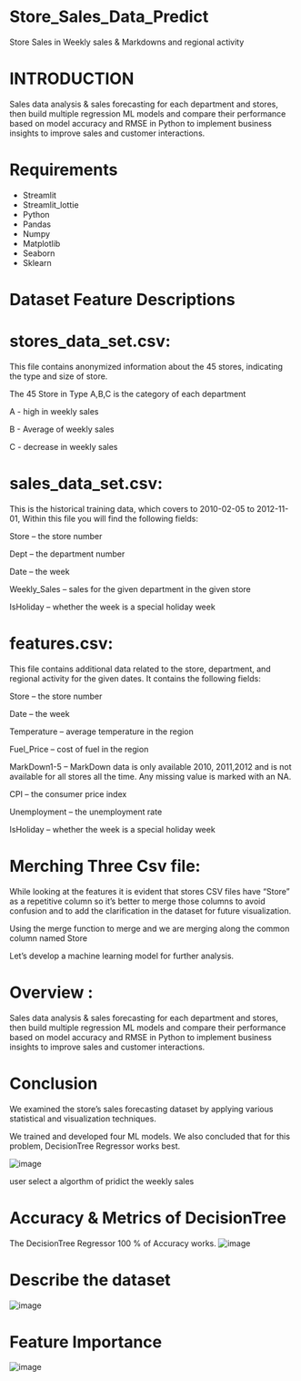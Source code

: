 # Store_Sales_Data_Predict
Store Sales in Weekly sales &amp; Markdowns and regional activity
# INTRODUCTION
Sales data analysis & sales forecasting for each department and stores, then build multiple regression ML models and compare their performance based on model accuracy and RMSE in Python to implement business insights to improve sales and customer interactions.
# Requirements 
- Streamlit
- Streamlit_lottie
- Python
- Pandas
- Numpy
- Matplotlib
- Seaborn
- Sklearn
# Dataset Feature Descriptions
# stores_data_set.csv:
This file contains anonymized information about the 45 stores, indicating the type and size of store.

The 45 Store in Type A,B,C is the category of each department

A - high in weekly sales

B - Average of weekly sales

C - decrease in weekly sales

# sales_data_set.csv:
This is the historical training data, which covers to 2010-02-05 to 2012-11- 01, Within this file you will find the following fields:

Store – the store number

Dept – the department number

Date – the week

Weekly_Sales – sales for the given department in the given store

IsHoliday – whether the week is a special holiday week
# features.csv:
This file contains additional data related to the store, department, and regional activity for the given dates. It contains the following fields:

Store – the store number

Date – the week

Temperature – average temperature in the region

Fuel_Price – cost of fuel in the region

MarkDown1-5 – MarkDown data is only available 2010, 2011,2012 and is not available for all stores all the time. Any missing value is marked with an NA.

CPI – the consumer price index

Unemployment – the unemployment rate

IsHoliday – whether the week is a special holiday week

# Merching Three Csv file:

While looking at the features it is evident that stores CSV files have “Store” as a repetitive column so it’s better to merge those columns to avoid confusion and to add the clarification in the dataset for future visualization.

Using the merge function to merge and we are merging along the common column named Store

Let’s develop a machine learning model for further analysis.
# Overview : 
Sales data analysis & sales forecasting for each department and stores, then build multiple regression ML models and compare their performance based on model accuracy and RMSE in Python to implement business insights to improve sales and customer interactions.

# Conclusion
We examined the store’s sales forecasting dataset by applying various statistical and visualization techniques.

We trained and developed four ML models. We also concluded that for this problem, DecisionTree Regressor works best.


![image](https://github.com/ThanlakshmiM/Store_Sales_Data_Predict/assets/111423676/5ada933f-1eb1-4303-854f-fc1edd415720)

user select a algorthm of pridict the weekly sales
# Accuracy & Metrics of DecisionTree
The DecisionTree Regressor 100 % of Accuracy works.
![image](https://github.com/ThanlakshmiM/Store_Sales_Data_Predict/assets/111423676/94e0b825-2b98-4ab3-aca8-4ff6a9a2c23a)

# Describe the dataset
![image](https://github.com/ThanlakshmiM/Store_Sales_Data_Predict/assets/111423676/19413301-e0b4-4db0-83f6-ee14cc4e2e67)

# Feature Importance
![image](https://github.com/ThanlakshmiM/Store_Sales_Data_Predict/assets/111423676/4b6955eb-c459-426a-9c39-fa33fb8195d0)




